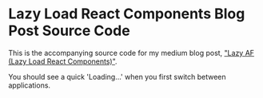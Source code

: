 # Lazy Load React Components Blog Post Source Code 

This is the accompanying source code for my medium blog post, ["Lazy AF (Lazy Load React Components)"]().

You should see a quick 'Loading...' when you first switch between applications.

